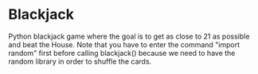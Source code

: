 Blackjack
=========

Python blackjack game where the goal is to get as close to 21 as possible and beat the House.
Note that you have to enter the command "import random" first before calling blackjack() because we need to have the random library in order to shuffle the cards.

